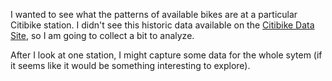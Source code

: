 I wanted to see what the patterns of available bikes are at a particular Citibike station. I didn't see this historic data available on the [Citibike Data Site](https://www.citibikenyc.com/system-data), so I am going to collect a bit to analyze.

After I look at one station, I might capture some data for the whole sytem (if it seems like it would be something interesting to explore).